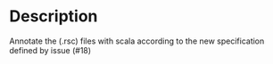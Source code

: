 Description
======================
Annotate the (.rsc) files with scala according to the new specification defined by issue (#18)